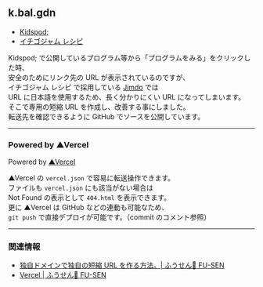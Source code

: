 ## k.bal.gdn

- [Kidspod;](http://kidspod.club/)
- [イチゴジャム レシピ](https://15jamrecipe.jimdofree.com/)

Kidspod; で公開しているプログラム等から「プログラムをみる」をクリックした時、\
安全のためにリンク先の URL が表示されているのですが、\
イチゴジャム レシピ で採用している [Jimdo](https://www.jimdo.com/jp/) では\
URL に日本語を使用するため、長く分かりにくい URL になってしまいます。\
そこで専用の短縮 URL を作成し、改善する事にしました。\
転送先を確認できるように GitHub でソースを公開しています。

___

### Powered by ▲Vercel

Powered by [▲Vercel](https://vercel.com/)

▲Vercel の `vercel.json` で容易に転送操作できます。\
ファイルも `vercel.json` にも該当がない場合は\
Not Found の表示として `404.html` を表示できます。\
更に ▲Vercel は GitHub などの連動も可能なため、\
`git push` で直接デプロイが可能です。（commit のコメント参照）

___

### 関連情報

- [独自ドメインで独自の短縮 URL を作る方法。| ふうせん🎈 FU-SEN](https://balloon.asia/2020/02/%E7%8B%AC%E8%87%AA%E3%83%89%E3%83%A1%E3%82%A4%E3%83%B3%E3%81%A7%E7%8B%AC%E8%87%AA%E3%81%AE%E7%9F%AD%E7%B8%AE-url-%E3%82%92%E4%BD%9C%E3%82%8B%E6%96%B9%E6%B3%95/)
- [Vercel | ふうせん🎈 FU-SEN](https://balloon.asia/vercel/)
